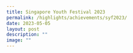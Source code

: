 ```yaml
---
title: Singapore Youth Festival 2023
permalink: /highlights/achievements/syf2023/
date: 2023-05-05
layout: post
description: ""
image: ""
---
```


